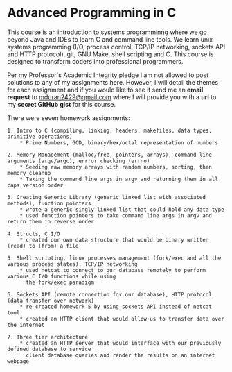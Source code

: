 # Advanced Programming in C
  
This course is an introduction to systems programminng where we go beyond Java and IDEs to learn C and command line tools. We learn unix systems programming (I/O, process control, TCP/IP networking, sockets API and HTTP protocol), git, GNU Make, shell scripting and C. This course is designed to transform coders into professional programmers.

Per my Professor's Academic Integrity pledge I am not allowed to post solutions to any of my assignments here. However, I will detail the themes for each assignment and if you would like to see it send me an **email request** to mduran2429@gmail.com where I will provide you with a **url** to my **secret GitHub gist** for this course.

There were seven homework assignments:

	1. Intro to C (compiling, linking, headers, makefiles, data types, primitive operations)  
		* Prime Numbers, GCD, binary/hex/octal representation of numbers   
		
	2. Memory Management (malloc/free, pointers, arrays), command line arguments (argv/argc), errror checking (errno)
		* Seeding raw memory arrays with random numbers, sorting, then memory cleanup 
		* Taking the command line args in argv and returning them in all caps version order
		
	3. Creating Generic Library (generic linked list with associated methods), function pointers
		* wrote a generic singly linked list that could hold any data type
		* used function pointers to take command line args in argv and return them in reverse order
		
	4. Structs, C I/O
		* created our own data structure that would be binary written (read) to (from) a file
		
	5. Shell scripting, linux processes management (fork/exec and all the various process states), TCP/IP networking
		* used netcat to connect to our database remotely to perform various C I/O functions while using
		  the fork/exec paradigm
		  
	6. Sockets API (remote connection for our database), HTTP protocol (data transfer over network)
		* re-created homework 5 by using sockets API instead of netcat tool
		* created an HTTP client that would allow us to transfer data over the internet
		
	7. Three tier architecture 
		* created an HTTP server that would interface with our previously defined database to service
		  client database queries and render the results on an internet webpage
